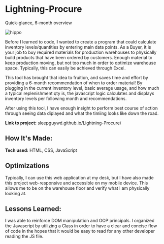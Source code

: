 # Lightning-Procure
Quick-glance, 6-month overview

![hippo](https://media0.giphy.com/media/CElNiO3npTzSEsctkG/giphy.gif?cid=790b761138215ecc64c5c0bdd9bd3ac8795a3e9cb6f8e3b4&rid=giphy.gif&ct=g)

Before I learned to code, I wanted to create a program that could calculate inventory levels/quantities by entering main data points. As a Buyer, it is your job to buy required materials for production warehouses to physically build products that have been ordered by customers. Enough material to keep production moving, but not too much in order to optimize warehouse space. Typically, this can easily be achieved through Excel.

This tool has brought that idea to fruition, and saves time and effort by providing a 6-month recommendation of when to order material! By plugging in the current inventory level, basic average usage, and how much a typical replenishment qty is, the javascript logic calculates and displays inventory levels per following month and recommendations.

After using this tool, I have enough insight to perform best course of action through seeing data diplayed and what the timiing looks like down the road.

**Link to project:** sleepguywd.github.io/Lightning-Procure/

## How It's Made:

**Tech used:** HTML, CSS, JavaScript

## Optimizations

Typically, I can use this web application at my desk, but I have also made this project web-responsive and accessible on my mobile device.  This allows me to be on the warehouse floor and verify what I am physically looking at.

## Lessons Learned:

I was able to reinforce DOM manipulation and OOP principals.  I organized the Javascript by utilizing a Class in order to have a clear and concise flow of code in the hopes that it would be easy to read for any other developer reading the JS file.
